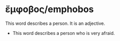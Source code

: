 # ἔμφοβος/emphobos
This word describes a person. It is an adjective.
* This word describes a person who is very afraid.
